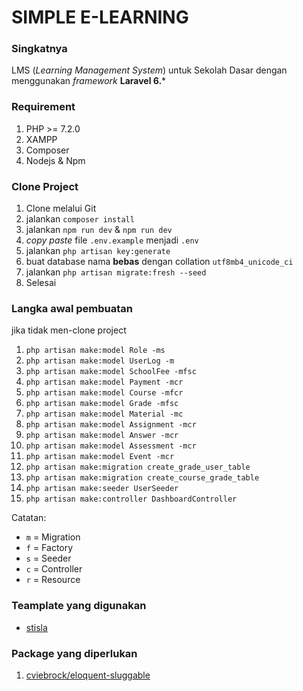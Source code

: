 # **SIMPLE E-LEARNING**

### **Singkatnya**

LMS (*Learning Management System*) untuk Sekolah Dasar dengan menggunakan *framework* **Laravel 6.***

### **Requirement**

1. PHP >= 7.2.0
2. XAMPP
3. Composer
4. Nodejs & Npm

### **Clone Project**

1. Clone melalui Git
2. jalankan `composer install`
3. jalankan `npm run dev` & `npm run dev`
4. *copy paste* file `.env.example` menjadi `.env`
5. jalankan `php artisan key:generate`
6. buat database nama **bebas** dengan collation `utf8mb4_unicode_ci`
7. jalankan `php artisan migrate:fresh --seed`
8. Selesai

### **Langka awal pembuatan**

jika tidak men-clone project

1. `php artisan make:model Role -ms`
2. `php artisan make:model UserLog -m`
3. `php artisan make:model SchoolFee -mfsc`
4. `php artisan make:model Payment -mcr`
5. `php artisan make:model Course -mfcr`
6. `php artisan make:model Grade -mfsc`
7. `php artisan make:model Material -mc`
8. `php artisan make:model Assignment -mcr`
9. `php artisan make:model Answer -mcr`
10. `php artisan make:model Assessment -mcr`
11. `php artisan make:model Event -mcr`
12. `php artisan make:migration create_grade_user_table`
13. `php artisan make:migration create_course_grade_table`
14. `php artisan make:seeder UserSeeder`
15. `php artisan make:controller DashboardController`

Catatan:

- `m` = Migration
- `f` = Factory
- `s` = Seeder
- `c` = Controller
- `r` = Resource

### **Teamplate yang digunakan**

- [stisla](https://getstisla.com/)

### **Package yang diperlukan**

1. [cviebrock/eloquent-sluggable](https://github.com/cviebrock/eloquent-sluggable)